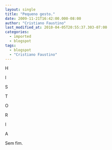 ```yaml
---
layout: single
title: "Pequeno gesto."
date: 2009-11-21T16:42:00.000-08:00
author: "Cristiano Faustino"
last_modified_at: 2010-04-05T20:55:37.303-07:00
categories:
  - imported
  - blogspot
tags:
  - blogspot
  - "Cristiano Faustino"
---
```


H

I

S

T

O

R

I

A



Sem fim.